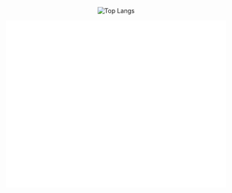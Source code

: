 
<p align="center">
  <img 
    src="https://github-readme-stats.vercel.app/api/top-langs/?username=noxYJZeng&layout=compact&langs_count=12&theme=dark&card_width=500&hide=c,html&size_weight=0.4&count_weight=0.6" 
    alt="Top Langs" 
  />
</p>
<p align="center">
  <img src="./metrics.svg" alt="GitHub Metrics" />
</p>


